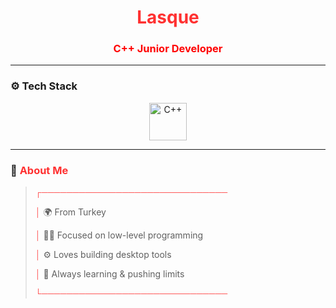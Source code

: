 <h1 align="center">
  <span style="color:#FF3131; font-weight:bold;">Lasque</span>
</h1>
<h3 align="center" style="color:#ff0000;">C++ Junior Developer</h3>

---

### ⚙️ Tech Stack

<p align="center">
  <img src="https://cdn.jsdelivr.net/gh/devicons/devicon/icons/cplusplus/cplusplus-original.svg" title="C++" alt="C++" width="60" height="60" />
</p>

---

### 🧠 <span style="color:#FF3131;">About Me</span>

<blockquote>
  <p><strong style="color:#FF5555;">┌──────────────────────────────</strong></p>
  <p><strong style="color:#FF5555;">│</strong> 🌍 From Turkey</p>
  <p><strong style="color:#FF5555;">│</strong> 👨‍💻 Focused on low-level programming</p>
  <p><strong style="color:#FF5555;">│</strong> ⚙️ Loves building desktop tools</p>
  <p><strong style="color:#FF5555;">│</strong> 🧠 Always learning & pushing limits</p>
  <p><strong style="color:#FF5555;">└──────────────────────────────</strong></p>
</blockquote>
